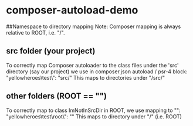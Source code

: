 # composer-autoload-demo

##Namespace to directory mapping
Note: Composer mapping is always relative to ROOT, i.e. "/".

## src folder (your project)
To correctly map Composer autoloader to the class files under the 'src' directory (say our project) we use in composer.json autoload / psr-4 block:
"yellowheroes\\test\\": "src/"
This maps to directories under "/src/"

## other folders (ROOT == "")
To correctly map to class ImNotInSrcDir in ROOT, we use mapping to "":
"yellowheroes\\test\\root\\": ""
This maps to directory under "/" (i.e. ROOT)
